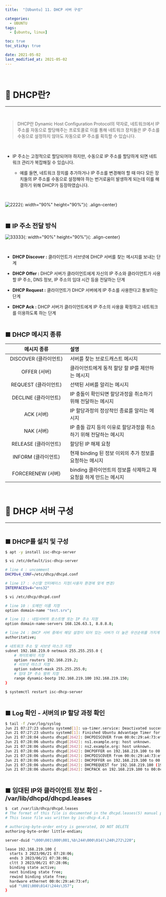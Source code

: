 ```yaml
---
title:  "[Ubuntu] 11. DHCP 서버 구성" 

categories:
  - UBUNTU
tags:
  - [ubuntu, linux]

toc: true
toc_sticky: true

date: 2021-05-02
last_modified_at: 2021-05-02
---
```

<br>

# 🔔 DHCP란?
---

<style>
table {
    font-size: 12pt;
}
table th:first-of-type {
    width: 5%;
}
table th:nth-of-type(2) {
    width: 15%;
}
table th:nth-of-type(3) {
    width: 50%;
}
table th:nth-of-type(4) {
    width: 30%;
}
big {
    font-size: 15pt;
}
</style>

<br>

> DHCP란 Dynamic Host Configuration Protocol의 약자로, 네트워크에서 IP 주소를 자동으로 할당해주는 프로토콜로 이를 통해 네트워크 장치들은 IP 주소를 수동으로 설정하지 않아도 자동으로 IP 주소를 획득할 수 있습니다.

<br>

+ IP 주소는 고정적으로 할당되어야 하지만, 수동으로 IP 주소를 할당하게 되면 네트워크 관리가 복잡해질 수 있습니다.


  + 예를 들면, 네트워크 장치를 추가하거나 IP 주소를 변경해야 할 때 마다 모든 장치들의 IP 주소를 수동으로 설정해야 하는 번거로움이 발생하게 되는데 이를 해결하기 위해 DHCP가 등장하였습니다.


<br>

![2222](https://user-images.githubusercontent.com/42735894/233041663-313c3e04-d616-463e-b0aa-bcc352a649e8.png){: width="90%" height="90%"}{: .align-center}

<br>

<big> **■ IP 주소 전달 방식** </big>

![33333](https://user-images.githubusercontent.com/42735894/233041678-db30fcd5-2684-40b0-9ef9-dfdc2cec84bb.png){: width="90%" height="90%"}{: .align-center}

<br>


+ **DHCP Discover :** 클라이언트가 서브넷에 DHCP 서버를 찾는 메시지를 보내는 단계


+ **DHCP Offer :**  DHCP 서버가 클라이언트에게 자신의 IP 주소와 클라이언트가 사용할 IP 주소, DNS 정보, IP 주소의 임대 시간 등을 전달하는 단계


+ **DHCP Request :** 클라이언트가 DHCP 서버에게 IP 주소를 사용한다고 통보하는 단계


+ **DHCP Ack :** DHCP 서버가 클라이언트에게 IP 주소의 사용을 확정하고 네트워크를 이용하도록 하는 단계


<br>

<big> **■ DHCP 메시지 종류** </big>

| 메시지 종류 | 설명 |
|:----------:|:----|
| DISCOVER (클라이언트) | 서버를 찾는 브로드캐스트 메시지 |
| OFFER (서버) | 클라이언트에게 동적 할당 할 IP를 제안하는 메시지 |
| REQUEST (클라이언트) | 선택된 서버를 알리는 메시지 |
| DECLINE (클라이언트) | IP 충돌이 확인되면 할당과정을 취소하기 위해 전달하는 메시지 |
| ACK (서버) | IP 할당과정의 정상적인 종료를 알리는 메시지 |
| NAK (서버) | IP 충돌 감지 등의 이유로 할당과정을 취소하기 위해 전달하는 메시지 |
| RELEASE (클라이언트) | 할당된 IP 해제 요청 |
| INFORM (클라이언트) | 현재 binding 된 정보 이외의 추가 정보를 요청하는 메시지 |
| FORCERENEW (서버) | binding 클라이언트의 정보를 삭제하고 재 요청을 하게 만드는 메시지 |

<br>

# 🔔 DHCP 서버 구성
---

<br>

<big> **■ DHCP를 설치 및 구성** </big>

```bash
$ apt -y install isc-dhcp-server
```
 
```bash
$ vi /etc/default/isc-dhcp-server

# line 4 : uncomment
DHCPDv4_CONF=/etc/dhcp/dhcpd.conf

# line 17 : 수신할 인터페이스 지정(사용자 환경에 맞게 변경)
INTERFACESv4="ens32"
```

```bash
$ vi /etc/dhcp/dhcpd.conf

# line 10 : 도메인 이름 지정
option domain-name "test.srv";

# line 11 : 네임서버의 호스트명 또는 IP 주소 지정
option domain-name-servers 168.126.63.1, 8.8.8.8;

# line 24 : DHCP 서버 중에서 해당 설정이 되어 있는 서버가 더 높은 우선순위를 가지게 되는 설정
authoritative;

# 네트워크 주소 및 서브넷 마스크 지정
subnet 192.168.219.0 netmask 255.255.255.0 {
    # 게이트웨이 지정
    option routers 192.168.219.2;
    # 서브넷 마스크 지정
    option subnet-mask 255.255.255.0;
    # 임대 IP 주소 범위 지정
    range dynamic-bootp 192.168.219.100 192.168.219.150;
}
```

```bash
$ systemctl restart isc-dhcp-server
```

<br>

<big> **■ Log 확인 - 서버의 IP 할당 과정 확인** </big>

```bash
$ tail -f /var/log/syslog
Jun 21 07:27:23 ubuntu systemd[1]: ua-timer.service: Deactivated successfully.
Jun 21 07:27:23 ubuntu systemd[1]: Finished Ubuntu Advantage Timer for running repeated jobs.
Jun 21 07:28:04 ubuntu dhcpd[2642]: DHCPDISCOVER from 00:0c:29:a4:73:ef via ens32
Jun 21 07:28:06 ubuntu dhcpd[2642]: ns1.example.org: host unknown.
Jun 21 07:28:06 ubuntu dhcpd[2642]: ns2.example.org: host unknown.
Jun 21 07:28:06 ubuntu dhcpd[2642]: DHCPOFFER on 192.168.219.100 to 00:0c:29:a4:73:ef via ens32
Jun 21 07:28:06 ubuntu dhcpd[2642]: DHCPDISCOVER from 00:0c:29:a4:73:ef via ens32
Jun 21 07:28:06 ubuntu dhcpd[2642]: DHCPOFFER on 192.168.219.100 to 00:0c:29:a4:73:ef via ens32
Jun 21 07:28:06 ubuntu dhcpd[2642]: DHCPREQUEST for 192.168.219.100 (192.168.219.10) from 00:0c:29:a4:73:ef via ens32
Jun 21 07:28:06 ubuntu dhcpd[2642]: DHCPACK on 192.168.219.100 to 00:0c:29:a4:73:ef via ens32
```

<br>

<big> **■ 임대된 IP와 클라이언트 정보 확인 - /var/lib/dhcpd/dhcpd.leases** </big>

```bash
$  cat /var/lib/dhcp/dhcpd.leases
# The format of this file is documented in the dhcpd.leases(5) manual page.
# This lease file was written by isc-dhcp-4.4.1

# authoring-byte-order entry is generated, DO NOT DELETE
authoring-byte-order little-endian;

server-duid "\000\001\000\001,%b\244\000\014)\240\272\220";

lease 192.168.219.100 {
  starts 3 2023/06/21 07:28:06;
  ends 3 2023/06/21 07:38:06;
  cltt 3 2023/06/21 07:28:06;
  binding state active;
  next binding state free;
  rewind binding state free;
  hardware ethernet 00:0c:29:a4:73:ef;
  uid "\001\000\014)\244s\357";
}
```